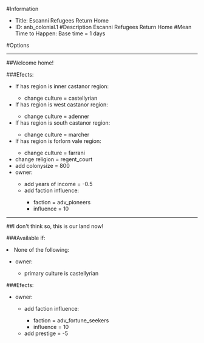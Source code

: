 #Information
 - Title: Escanni Refugees Return Home
 - ID: anb_colonial.1
#Description
Escanni Refugees Return Home
#Mean Time to Happen:
Base time = 1 days

#Options

___
##Welcome home!

###Efects:<ul><li>If has region is inner castanor region:</li><ul><li>change culture = castellyrian</li></ul><li>If has region is west castanor region:</li><ul><li>change culture = adenner</li></ul><li>If has region is south castanor region:</li><ul><li>change culture = marcher</li></ul><li>If has region is forlorn vale region:</li><ul><li>change culture = farrani</li></ul><li>change religion = regent_court</li><li>add colonysize = 800</li><li>owner:</li><ul><li>add years of income = -0.5</li><li>add faction influence:</li><ul><li>faction = adv_pioneers</li><li>influence = 10</li></ul></ul></ul>

___
##I don't think so, this is our land now!

###Available if:
<li>None of the following:</li><ul><li>owner:</li><ul><li>primary culture is castellyrian</li></ul></ul>

###Efects:<ul><li>owner:</li><ul><li>add faction influence:</li><ul><li>faction = adv_fortune_seekers</li><li>influence = 10</li></ul><li>add prestige = -5</li></ul></ul>

